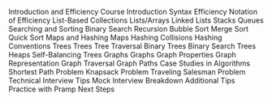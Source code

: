 Introduction and Efficiency
        Course Introduction
        Syntax
        Efficiency
        Notation of Efficiency
    List-Based Collections
        Lists/Arrays
        Linked Lists
        Stacks
        Queues
    Searching and Sorting
        Binary Search
        Recursion
        Bubble Sort
        Merge Sort
        Quick Sort
    Maps and Hashing
        Maps
        Hashing
        Collisions
        Hashing Conventions
    Trees
        Trees
        Tree Traversal
        Binary Trees
        Binary Search Trees
        Heaps
        Self-Balancing Trees
    Graphs
        Graphs
        Graph Properties
        Graph Representation
        Graph Traversal
        Graph Paths
    Case Studies in Algorithms
        Shortest Path Problem
        Knapsack Problem
        Traveling Salesman Problem
    Technical Interview Tips
        Mock Interview Breakdown
        Additional Tips
        Practice with Pramp
        Next Steps
